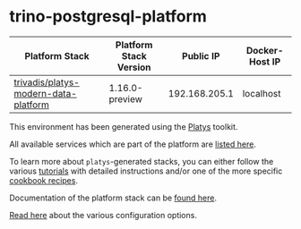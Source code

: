 # trino-postgresql-platform

| Platform Stack | Platform Stack Version | Public IP | Docker-Host IP
|-------------- |------|------------|------------
| [ trivadis/platys-modern-data-platform ](https://hub.docker.com/repository/docker/trivadis/platys-modern-data-platform) | 1.16.0-preview | 192.168.205.1 | localhost

This environment has been generated using the [Platys](http://github.com/trivadispf/platys) toolkit.

All available services which are part of the platform are [listed here](services).

To learn more about `platys`-generated stacks, you can either follow the various [tutorials](./tutorials/README) with detailed instructions and/or one of the more specific [cookbook recipes](./cookbooks/README).

Documentation of the platform stack can be [found here](README).

[Read here](./documentation/configuration) about the various configuration options.

